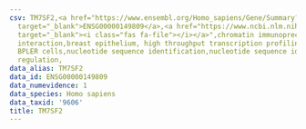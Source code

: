 ```yaml
---
csv: TM7SF2,<a href="https://www.ensembl.org/Homo_sapiens/Gene/Summary?db=core;g=ENSG00000149809"
  target="_blank">ENSG00000149809</a>,<a href="https://www.ncbi.nlm.nih.gov/pubmed/22863008"
  target="_blank"><i class="fas fa-file"></i></a>",chromatin immunoprecipitation assay,direct
  interaction,breast epithelium, high throughput transcription profiling by microarray,
  BPLER cells,nucleotide sequence identification,nucleotide sequence identification,transcriptional
  regulation,
data_alias: TM7SF2
data_id: ENSG00000149809
data_numevidence: 1
data_species: Homo sapiens
data_taxid: '9606'
title: TM7SF2
---
```

